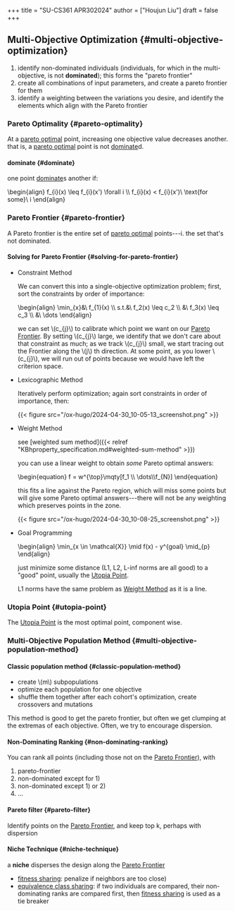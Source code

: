 +++
title = "SU-CS361 APR302024"
author = ["Houjun Liu"]
draft = false
+++

## Multi-Objective Optimization {#multi-objective-optimization}

1.  identify non-dominated individuals (individuals, for which in the multi-objective, is not **dominated**); this forms the "pareto frontier"
2.  create all combinations of input parameters, and create a pareto frontier for them
3.  identify a weighting between the variations you desire, and identify the elements which align with the Pareto frontier


### Pareto Optimality {#pareto-optimality}

At a [pareto optimal](#pareto-optimality) point, increasing one objective value decreases another. that is, a [pareto optimal](#pareto-optimality) point is not [dominate](#dominate)d.


#### dominate {#dominate}

one point [dominate](#dominate)s another if:

\begin{align}
f\_{i}(x) \leq f\_{i}(x') \forall  i \\\\
f\_{i}(x) < f\_{i}(x')\ \text{for some}\ i
\end{align}


### Pareto Frontier {#pareto-frontier}

A Pareto frontier is the entire set of [pareto optimal](#pareto-optimality) points---i. the set that's not dominated.


#### Solving for Pareto Frontier {#solving-for-pareto-frontier}

<!--list-separator-->

-  Constraint Method

    We can convert this into a single-objective optimization problem; first, sort the constraints by order of importance:

    \begin{align}
    \min\_{x}&\ f\_{1}(x) \\\\
    s.t.&\ f\_2(x) \leq  c\_2 \\\\
    &\ f\_3(x) \leq c\_3 \\\\
    &\ \dots
    \end{align}

    we can set \\(c\_{j}\\) to calibrate which point we want on our [Pareto Frontier](#pareto-frontier). By setting \\(c\_{j}\\) large, we identify that we don't care about that constraint as much; as we track \\(c\_{j}\\) small, we start tracing out the Frontier along the \\(j\\) th direction. At some point, as you lower \\(c\_{j}\\), we will run out of points because we would have left the criterion space.

<!--list-separator-->

-  Lexicographic Method

    Iteratively perform optimization; again sort constraints in order of importance, then:

    {{< figure src="/ox-hugo/2024-04-30_10-05-13_screenshot.png" >}}

<!--list-separator-->

-  Weight Method

    see [weighted sum method]({{< relref "KBhproperty_specification.md#weighted-sum-method" >}})

    you can use a linear weight to obtain _some_ Pareto optimal answers:

    \begin{equation}
    f = w^{\top}\mqty[f\_1 \\\ \dots\\\f\_{N}]
    \end{equation}

    this fits a line against the Pareto region, which will miss some points but will give some Pareto optimal answers---there will not be any weighting which preserves points in the zone.

    {{< figure src="/ox-hugo/2024-04-30_10-08-25_screenshot.png" >}}

<!--list-separator-->

-  Goal Programming

    \begin{align}
    \min\_{x \in \mathcal{X}} \mid f(x) - y^{goal} \mid\_{p}
    \end{align}

    just minimize some distance (L1, L2, L-inf norms are all good) to a "good" point, usually the [Utopia Point](#utopia-point).

    L1 norms have the same problem as [Weight Method](#weight-method) as it is a line.


### Utopia Point {#utopia-point}

The [Utopia Point](#utopia-point) is the most optimal point, component wise.


### Multi-Objective Population Method {#multi-objective-population-method}


#### Classic population method {#classic-population-method}

-   create \\(m\\) subpopulations
-   optimize each population for one objective
-   shuffle them together after each cohort's optimization, create crossovers and mutations

This method is good to get the pareto frontier, but often we get clumping at the extremas of each objective. Often, we try to encourage dispersion.


#### Non-Dominating Ranking {#non-dominating-ranking}

You can rank all points (including those not on the [Pareto Frontier](#pareto-frontier)), with

1.  pareto-frontier
2.  non-dominated except for 1)
3.  non-dominated except 1) or 2)
4.  ...


#### Pareto filter {#pareto-filter}

Identify points on the [Pareto Frontier](#pareto-frontier), and keep top k, perhaps with dispersion


#### Niche Technique {#niche-technique}

a **niche** disperses the design along the [Pareto Frontier](#pareto-frontier)

-   [fitness sharing](#niche-technique): penalize if neighbors are too close)
-   [equivalence class sharing](#niche-technique): if two individuals are compared, their non-dominating ranks are compared first, then [fitness sharing](#niche-technique) is used as a tie breaker
